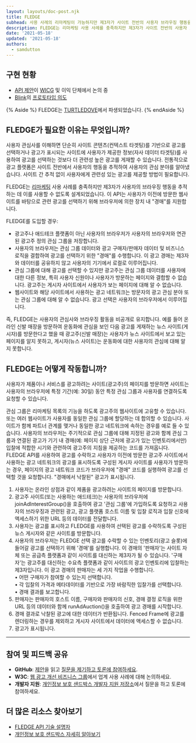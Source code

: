 ```yaml
---
layout: layouts/doc-post.njk
title: FLEDGE
subhead: 사용 사례의 리마케팅이 가능하지만 제3자가 사이트 전반의 사용자 브라우징 행동을 추적하는 데 사용할 수 없도록 설계된 솔루션
description: FLEDGE는 리마케팅 사용 사례를 충족하지만 제3자가 사이트 전반의 사용자 브라우징 행동을 추적하는 데 이를 사용할 수 없도록 설계되었습니다. 이 API는 사용자가 이전에 방문한 웹사이트에서 제공하는 관련 광고를 선택하기 위해 브라우저에 의한 장치 내 "경매"를 지원합니다.
date: '2021-05-18'
updated: '2021-05-18'
authors:
  - samdutton
---
```


<!--lint disable no-smart-quotes-->

## 구현 현황

- [API 제안](https://github.com/WICG/turtledove/blob/master/FLEDGE.md)이 [WICG](https://www.w3.org/community/wicg/) 및 이익 단체에서 논의 중
- [Blink](https://groups.google.com/a/chromium.org/g/blink-dev/c/w9hm8eQCmNI)의 [프로토타입 의도](https://groups.google.com/a/chromium.org/g/blink-dev/c/w9hm8eQCmNI)

{% Aside %} FLEDGE는 [TURTLEDOVE](https://github.com/WICG/turtledove)에서 파생되었습니다. {% endAside %}

## FLEDGE가 필요한 이유는 무엇입니까?

사용자 관심사를 이해하면 단순히 사이트 콘텐츠(컨텍스트 타겟팅)를 기반으로 광고를 선택하거나 광고가 표시되는 사이트에 사용자가 제공한 정보(자사 데이터 타겟팅)를 사용하여 광고를 선택하는 것보다 더 관련성 높은 광고를 게재할 수 있습니다. 전통적으로 광고 플랫폼은 사이트 전반에서 사용자의 행동을 추적하여 사용자의 관심 분야를 알아냈습니다. 사이트 간 추적 없이 사용자에게 관련성 있는 광고를 제공할 방법이 필요합니다.

FLEDGE는 [리마케팅](/privacy-sandbox/glossary/#remarketing) 사용 사례를 충족하지만 제3자가 사용자의 브라우징 행동을 추적하는 데 이를 사용할 수 없도록 설계되었습니다. 이 API는 사용자가 이전에 방문한 웹사이트를 바탕으로 관련 광고를 선택하기 위해 브라우저에 의한 장치 내 "경매"를 지원합니다.

FLEDGE를 도입할 경우:

- 광고주나 애드테크 플랫폼이 아닌 사용자의 브라우저가 사용자의 브라우저와 연관된 광고주 정의 관심 그룹을 저장합니다.
- 사용자의 브라우저는 관심 그룹 데이터와 광고 구매자/판매자 데이터 및 비즈니스 로직을 결합하여 광고를 선택하기 위한 "경매"를 수행합니다. 이 광고 경매는 제3자와 데이터를 공유하지 않고 사용자의 기기에서 로컬로 이루어집니다.
- 관심 그룹에 대해 광고를 선택할 수 있지만 광고주는 관심 그룹 데이터를 사용자에 대한 다른 정보, 특히 사용자 신원이나 사용자가 방문하는 페이지와 결합할 수 없습니다. 광고주는 게시자 사이트에서 사용자가 보는 페이지에 대해 알 수 없습니다.
- 웹사이트와 해당 사이트에서 사용하는 광고 네트워크는 방문자의 광고 관심 분야 또는 관심 그룹에 대해 알 수 없습니다. 광고 선택은 사용자의 브라우저에서 이루어집니다.

즉, FLEDGE는 사용자의 관심사와 브라우징 활동을 비공개로 유지합니다. 예를 들어 온라인 신발 매장을 방문하여 운동화에 관심을 보인 다음 광고를 게재하는 뉴스 사이트(게시자)를 방문한다고 했을 때 광고주(신발 매장)는 사용자가 뉴스 사이트에서 보고 있는 페이지를 알지 못하고, 게시자(뉴스 사이트)는 운동화에 대한 사용자의 관심에 대해 알지 못합니다.

## FLEDGE는 어떻게 작동합니까?

사용자가 제품이나 서비스를 광고하려는 사이트(광고주)의 페이지를 방문하면 사이트는 사용자의 브라우저에 특정 기간(예: 30일) 동안 특정 관심 그룹과 사용자를 연결하도록 요청할 수 있습니다.

관심 그룹은 리마케팅 목록의 기능을 하도록 광고주의 웹사이트에 고유할 수 있습니다. 또는 여러 웹사이트가 사용자를 동일한 관심 그룹에 할당하는 데 합의할 수 있습니다. 사이트가 함께 파트너 관계를 맺거나 동일한 광고 네트워크에 속하는 경우를 예로 들 수 있습니다. 사용자의 브라우저는 주기적으로 관심 그룹에 대해 지정된 광고와 함께 관심 그룹과 연결된 광고가 기기 내 경매(예: 페이지 상단 근처에 광고가 있는 인벤토리에서만) 입찰에 적합한 시기와 관련하여 광고주의 지침을 제공하는 코드를 가져옵니다. FLEDGE API를 사용하여 광고를 수락하고 사용자가 이전에 방문한 광고주 사이트에서 사용하는 광고 네트워크의 광고를 표시하도록 구성된 게시자 사이트를 사용자가 방문하는 경우, 페이지의 광고 네트워크 코드가 브라우저에 "경매" 코드를 실행하여 광고를 선택할 것을 요청합니다. "경매에서 낙찰된" 광고가 표시됩니다.

1. 사용자는 온라인 상점과 같이 제품을 광고하려는 사이트의 페이지를 방문합니다.
2. 광고주 사이트(또는 사용하는 애드테크)는 사용자의 브라우저에 joinAdInterestGroup()을 호출하여 광고 '관심 그룹'에 가입하도록 요청하고 사용자의 브라우징과 관련된 광고, 광고 플랫폼 호스트 이름 및 입찰 로직과 입찰 신호에 액세스하기 위한 URL 등의 데이터를 전달합니다.
3. 사용자는 광고를 표시하고 FLEDGE를 사용하여 선택된 광고를 수락하도록 구성된 뉴스 게시자와 같은 사이트를 방문합니다.
4. 사용자의 브라우저는 FLEDGE 선택 광고를 수락할 수 있는 인벤토리(광고 슬롯)에 들어갈 광고를 선택하기 위해 '경매'를 실행합니다. 이 경매의 '판매자'는 사이트 자체 또는 공급측 플랫폼과 같이 사이트를 대신하는 제3자가 될 수 있습니다. '구매자'는 광고주를 대신하는 수요측 플랫폼과 같이 사이트의 광고 인벤토리에 입찰하는 제3자입니다. 이 광고 경매의 판매자는 세 가지 작업을 수행합니다.<br> • 어떤 구매자가 참여할 수 있는지 선택합니다.<br> • 각 입찰의 가격과 메타데이터를 기반으로 가장 바람직한 입찰가를 선택합니다.<br> • 경매 결과를 보고합니다.<br>
5. 판매자는 판매자의 호스트 이름, 구매자와 판매자의 신호, 경매 결정 로직을 위한 URL 등의 데이터와 함께 runAdAuction()을 호출하여 광고 경매를 시작합니다.
6. 경매 결과로 낙찰된 광고에 대한 데이터가 반환됩니다. Fenced Frame에 광고를 렌더링하는 경우를 제외하고 게시자 사이트에서 데이터에 액세스할 수 없습니다.
7. 광고가 표시됩니다.

---

## 참여 및 피드백 공유

- **GitHub**: [제안](https://github.com/WICG/turtledove/blob/master/FLEDGE.md)을 읽고 [질문을 제기하고 토론에 참여하세요](https://github.com/WICG/turtledove/issues).
- **W3C**: [웹 광고 개선 비즈니스 그룹](https://www.w3.org/community/web-adv/participants)에서 업계 사용 사례에 대해 논의하세요.
- **개발자 지원**: [개인정보 보호 샌드박스 개발자 지원 저장소](https://github.com/GoogleChromeLabs/privacy-sandbox-dev-support)에서 질문을 하고 토론에 참여하세요.

## 더 많은 리소스 찾아보기

- [FLEDGE API 기술 설명자](https://github.com/WICG/turtledove/blob/master/FLEDGE.md)
- [개인정보 보호 샌드박스 자세히 알아보기](https://web.dev/digging-into-the-privacy-sandbox)
